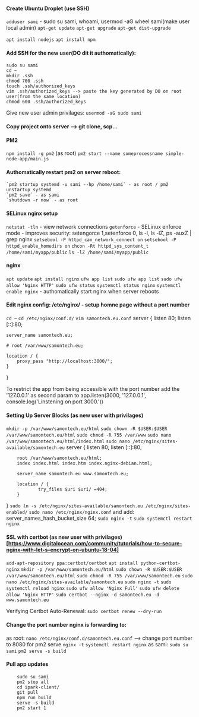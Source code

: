 #### Create Ubuntu Droplet (use SSH)
`adduser sami` - sudo su sami, whoami, usermod -aG wheel sami(make user local admin)
`apt-get update`
`apt-get upgrade`
`apt-get dist-upgrade`

`apt install nodejs`
`apt install npm`

#### Add SSH for the new user(DO dit it authomatically):
    sudo su sami
    cd ~
    mkdir .ssh
    chmod 700 .ssh
    touch .ssh/authorized_keys
    vim .ssh/authorized_keys --> paste the key generated by DO on root user(from the same location)
    chmod 600 .ssh/authorized_keys

Give new user admin privilages:
    `usermod -aG sudo sami`


#### Copy project onto server --> git clone, scp...
<!-- `tar czf simplenodeapp.tar.gz main.js package.json package-lock.json public/` -->

#### PM2
`npm install -g pm2` (as root)
`pm2 start --name someprocessname simple-node-app/main.js`

#### Authomatically restart pm2 on server reboot:
    `pm2 startup systemd -u sami --hp /home/sami` - as root / pm2 unstartup systemd
    `pm2 save` - as sami
    `shutdown -r now` - as root

 

#### SELinux nginx setup
`netstat -tln` - view network connections
`getenforce` - SELinux enforce mode - improves security: setengorce 1,setenforce 0, ls -l, ls -lZ, ps -auxZ | grep nginx
`setsebool -P httpd_can_network_connect on`
`setsebool -P httpd_enable_homedirs on`
`chcon -Rt httpd_sys_content_t /home/sami/myapp/public`
`ls -lZ /home/sami/myapp/public`

#### nginx
`apt update`
`apt install nginx`
`ufw app list`
`sudo ufw app list`
`sudo ufw allow 'Nginx HTTP'`
`sudo ufw status`
`systemctl status nginx`
`systemctl enable nginx` - authomatically start nginx when server reboots


#### Edit nginx config: /etc/nginx/ - setup homne page without a port number

`cd ~`
`cd /etc/nginx/conf.d/`
`vim samontech.eu.conf`
server {
    listen 80;
    listen [::]:80;

    server_name samontech.eu;

    # root /var/www/samontech.eu;

    location / {
        proxy_pass "http://localhost:3000/";
    }
}

To restrict the app from being accessible with the port number add the '127.0.0.1' as second param to app.listen(3000, '127.0.0.1', console.log('Linstening on port 3000.'))




#### Setting Up Server Blocks (as new user with privilages)
`mkdir -p /var/www/samontech.eu/html`
`sudo chown -R $USER:$USER /var/www/samontech.eu/html`
`sudo chmod -R 755 /var/www`
`sudo nano /var/www/samontech.eu/html/index.html`
`sudo nano /etc/nginx/sites-available/samontech.eu`
server {
        listen 80;
        listen [::]:80;

        root /var/www/samontech.eu/html;
        index index.html index.htm index.nginx-debian.html;

        server_name samontech.eu www.samontech.eu;

        location / {
                try_files $uri $uri/ =404;
        }
}
`sudo ln -s /etc/nginx/sites-available/samontech.eu /etc/nginx/sites-enabled/`
`sudo nano /etc/nginx/nginx.conf` and add: server_names_hash_bucket_size 64;
`sudo nginx -t`
`sudo systemctl restart nginx`


#### SSL with certbot (as new user with privilages)[https://www.digitalocean.com/community/tutorials/how-to-secure-nginx-with-let-s-encrypt-on-ubuntu-18-04]
`add-apt-repository ppa:certbot/certbot`
`apt install python-certbot-nginx`
`mkdir -p /var/www/samontech.eu/html`
`sudo chown -R $USER:$USER /var/www/samontech.eu/html`
`sudo chmod -R 755 /var/www/samontech.eu`
`sudo nano /etc/nginx/sites-available/samontech.eu`
`sudo nginx -t`
`sudo systemctl reload nginx`
`sudo ufw allow 'Nginx Full'`
`sudo ufw delete allow 'Nginx HTTP'`
`sudo certbot --nginx -d samontech.eu -d www.samontech.eu`

Verifying Certbot Auto-Renewal:
    `sudo certbot renew --dry-run`


#### Change the port number nginx is forwarding to:
as root:
    `nano /etc/nginx/conf.d/samontech.eu.conf` --> change port number to 8080 for pm2 serve
    `nginx -t`
    `systemctl restart nginx`
as sami:
    `sudo su sami`
    `pm2 serve -s build`


#### Pull app updates
```
    sudo su sami
    pm2 stop all
    cd ipark-client/
    git pull
    npm run build
    serve -s build
    pm2 start 1
```

